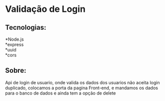 # Validação de Login

## Tecnologias:

*Node.js</br>
*express</br>
*uuid</br>
*cors</br>

## Sobre:

Api de login de usuario, onde valida os dados dos usuarios não aceita login duplicado, colocamos a porta da pagina Front-end, e mandamos os dados para 
o banco de dados e ainda tem a opção de delete

